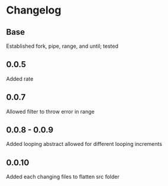 # Changelog

## Base

Established fork, pipe, range, and until; tested

## 0.0.5

Added rate

## 0.0.7

Allowed filter to throw error in range

## 0.0.8 - 0.0.9

Added looping abstract
allowed for different looping increments

## 0.0.10

Added each
changing files to flatten src folder
